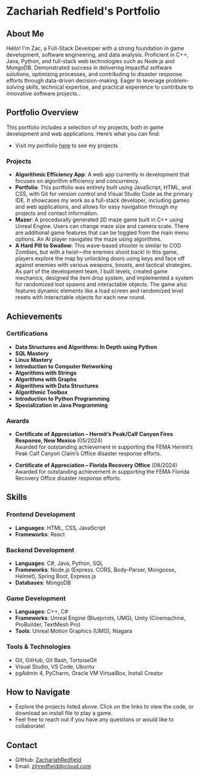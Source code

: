 # Zachariah Redfield's Portfolio

## About Me
Hello! I'm Zac, a Full-Stack Developer with a strong foundation in game development, software engineering, and data analysis. Proficient in C++, Java, Python, and full-stack web technologies such as Node.js and MongoDB. Demonstrated success in delivering impactful software solutions, optimizing processes, and contributing to disaster response efforts through data-driven decision-making. Eager to leverage problem-solving skills, technical expertise, and practical experience to contribute to innovative software projects..

## Portfolio Overview
This portfolio includes a selection of my projects, both in game development and web applications. Here’s what you can find:
- Visit my portfolio [here](https://zachariahredfield.github.io/ZachariahRedfield/) to see my projects
### Projects
- **Algorithmic Efficiency App**: A web app currently in development that focuses on algorithm efficiency and concurrency.
- **Portfolio**: This portfolio was entirely built using JavaScript, HTML, and CSS, with Git for version control and Visual Studio Code as the primary IDE. It showcases my work as a full-stack developer, including games and web applications, and allows for easy navigation through my projects and contact information.
- **Mazer**: A procedurally generated 2D maze game built in C++ using Unreal Engine. Users can change maze size and camera scale. There are additional game features that can be toggled from the main menu options. An AI player navigates the maze using algorithms.
- **A Hard Pill to Swallow**: This wave-based shooter is similar to COD Zombies, but with a twist—the enemies shoot back! In this game, players explore the map by unlocking doors using keys and face off against enemies with various weapons, boosts, and tactical strategies. As part of the development team, I built levels, created game mechanics, designed the item drop system, and implemented a system for randomized loot spawns and interactable objects. The game also features dynamic elements like a load screen and randomized level resets with interactable objects for each new round.


## Achievements

### Certifications
- **Data Structures and Algorithms: In Depth using Python**
- **SQL Mastery**
- **Linux Mastery**
- **Introduction to Computer Networking**
- **Algorithms with Strings**
- **Algorithms with Graphs**
- **Algorithms with Data Structures**
- **Algorithmic Toolbox**
- **Introduction to Python Programming**
- **Specialization in Java Programming**

### Awards
- **Certificate of Appreciation – Hermit’s Peak/Calf Canyon Fires Response, New Mexico** (05/2024)  
  Awarded for outstanding achievement in supporting the FEMA Hermit’s Peak Calf Canyon Claim’s Office disaster response efforts.
  
- **Certificate of Appreciation – Florida Recovery Office** (08/2024)  
  Awarded for outstanding achievement in supporting the FEMA Florida Recovery Office disaster response efforts.

## Skills

### Frontend Development
- **Languages**: HTML, CSS, JavaScript
- **Frameworks**: React

### Backend Development
- **Languages**: C#, Java, Python, SQL
- **Frameworks**: Node.js (Express, CORS, Body-Parser, Mongoose, Helmet), Spring Boot, Express.js
- **Databases**: MongoDB

### Game Development
- **Languages**: C++, C#
- **Frameworks**: Unreal Engine (Blueprints, UMG), Unity (Cinemachine, ProBuilder, TextMesh Pro)
- **Tools**: Unreal Motion Graphics (UMG), Niagara

### Tools & Technologies
- Git, GitHub, Git Bash, TortoiseGit
- Visual Studio, VS Code, Ubuntu
- pgAdmin 4, PyCharm, Oracle VM VirtualBox, Install Creator

## How to Navigate
- Explore the projects listed above. Click on the links to view the code, or download an install file to play a game.
- Feel free to reach out if you have any questions or would like to collaborate!

## Contact
- GitHub: [ZachariahRedfield](https://github.com/ZachariahRedfield)
- Email: zjhredfield@icloud.com
